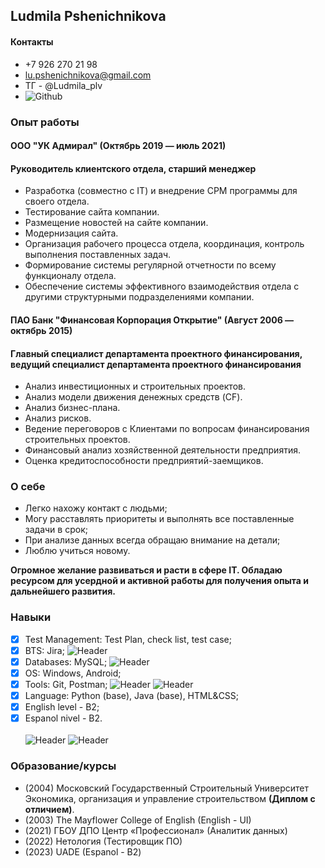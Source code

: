 ## Ludmila Pshenichnikova

#### Контакты

+ +7 926 270 21 98
+ lu.pshenichnikova@gmail.com
+ ТГ - @Ludmila_plv
+ ![Github](https://github.com/GPMila79)

### Опыт работы

#### ООО "УК Адмирал" (Октябрь 2019 — июль 2021)
#### Руководитель клиентского отдела, старший менеджер

+ Разработка (совместно с IT) и внедрение СРM программы для своего отдела.
+ Тестирование сайта компании.
+ Размещение новостей на сайте компании.
+ Модернизация сайта.
+ Организация рабочего процесса отдела, координация, контроль выполнения поставленных задач.
+ Формирование системы регулярной отчетности по всему функционалу отдела.
+ Обеспечение системы эффективного взаимодействия отдела с другими  структурными подразделениями компании.

#### ПАО Банк "Финансовая Корпорация Открытие" (Август 2006 — октябрь 2015)
#### Главный специалист департамента проектного финансирования, ведущий специалист департамента проектного финансирования

+ Анализ инвестиционных и строительных проектов.
+ Анализ модели движения денежных средств (CF).
+ Анализ бизнес-плана.
+ Анализ рисков.
+ Ведение переговоров с Клиентами по вопросам финансирования строительных проектов.
+ Финансовый анализ хозяйственной деятельности предприятия.
+ Оценка кредитоспособности предприятий-заемщиков.

### O себе

+ Легко нахожу контакт с людьми;
+ Могу расставлять приоритеты и выполнять все поставленные задачи в срок;
+ При анализе данных всегда обращаю внимание на детали;
+ Люблю учиться новому.

**Огромное желание развиваться и расти в сфере IT. Обладаю ресурсом для усердной и активной работы для получения опыта и дальнейшего развития.**

### Навыки

- [x] Test Management: Test Plan, check list, test case;
- [x] BTS: Jira; ![Header](https://img.shields.io/badge/Jira-090909?style=for-the-badge&logo=jira&logoColor=136be1)
- [x] Databases: MySQL; ![Header](https://img.shields.io/badge/MySQL-090909?style=for-the-badge&logo=mysql&logoColor=00618a)
- [x] OS: Windows, Android;
- [x] Tools: Git, Postman; ![Header](https://img.shields.io/badge/Github-090909?style=for-the-badge&logo=github&logoColor=8cc4d7) ![Header](https://img.shields.io/badge/Postman-090909?style=for-the-badge&logo=postman&logoColor=f76935)
- [x] Language: Python (basе), Java (basе), HTML&CSS;
- [x] English level - B2;
- [x] Espanol nivel - B2.\
 \
![Header](https://img.shields.io/badge/Figma-090909?style=for-the-badge&logo=figma&logoColor=7d5fa6) ![Header](https://img.shields.io/badge/DevTools-090909?style=for-the-badge&logo=googlechrome&logoColor=2674f2)

### Образование/курсы

+ (2004) Московский Государственный Строительный Университет\
  Экономика, организация и управление строительством **(Диплом с отличием)**.
+ (2003) The Mayflower College of English (English - UI)
+ (2021) ГБОУ ДПО Центр «Профессионал» (Аналитик данных)
+ (2022) Нетология (Тестировщик ПО)
+ (2023) UADE (Espanol - В2)




